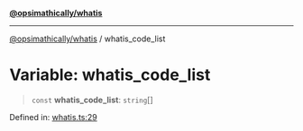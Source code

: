 [**@opsimathically/whatis**](../README.md)

***

[@opsimathically/whatis](../README.md) / whatis\_code\_list

# Variable: whatis\_code\_list

> `const` **whatis\_code\_list**: `string`[]

Defined in: [whatis.ts:29](https://github.com/opsimathically/whatis/blob/f70114498531740943e9f833fc04552389ec5dd8/src/whatis.ts#L29)
